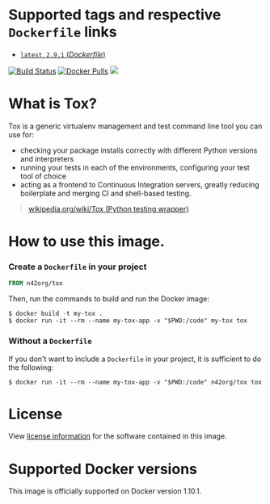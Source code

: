 # Supported tags and respective `Dockerfile` links

-	[`latest`, `2.9.1` (*Dockerfile*)](https://github.com/n42org/docker-tox/blob/latest/Dockerfile)

[![Build Status](https://travis-ci.org/n42org/docker-tox.svg?branch=master)](https://travis-ci.org/n42org/docker-tox) [![Docker Pulls](https://img.shields.io/docker/pulls/n42org/tox.svg)](https://hub.docker.com/r/n42org/tox/) [![](https://badge.imagelayers.io/n42org/tox:latest.svg)](https://imagelayers.io/?images=n42org/tox:latest)

# What is Tox?

Tox is a generic virtualenv management and test command line tool you can use for:

-   checking your package installs correctly with different Python versions and interpreters
-   running your tests in each of the environments, configuring your test tool of choice
-   acting as a frontend to Continuous Integration servers, greatly reducing boilerplate and merging CI and shell-based testing.

> [wikipedia.org/wiki/Tox (Python testing wrapper)](https://en.wikipedia.org/wiki/Tox_%28Python_testing_wrapper%29)

# How to use this image.

### Create a `Dockerfile` in your project

```dockerfile
FROM n42org/tox
```

Then, run the commands to build and run the Docker image:

```console
$ docker build -t my-tox .
$ docker run -it --rm --name my-tox-app -v "$PWD:/code" my-tox tox
```

### Without a `Dockerfile`

If you don't want to include a `Dockerfile` in your project, it is sufficient to do the following:

```console
$ docker run -it --rm --name my-tox-app -v "$PWD:/code" n42org/tox tox
```

# License

View [license information](https://bitbucket.org/hpk42/tox/src/default/LICENSE) for the software contained in this image.

# Supported Docker versions

This image is officially supported on Docker version 1.10.1.
